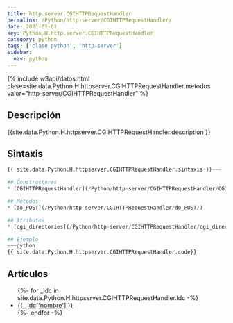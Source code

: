 ```yaml
---
title: http.server.CGIHTTPRequestHandler
permalink: /Python/http-server/CGIHTTPRequestHandler/
date: 2021-01-01
key: Python.H.http.server.CGIHTTPRequestHandler
category: python
tags: ['clase python', 'http-server']
sidebar: 
  nav: python
---
```


{% include w3api/datos.html clase=site.data.Python.H.httpserver.CGIHTTPRequestHandler.metodos valor="http-server/CGIHTTPRequestHandler" %}

## Descripción
{{site.data.Python.H.httpserver.CGIHTTPRequestHandler.description }}

## Sintaxis
~~~python
{{ site.data.Python.H.httpserver.CGIHTTPRequestHandler.sintaxis }}~~~

## Constructores
* [CGIHTTPRequestHandler](/Python/http-server/CGIHTTPRequestHandler/CGIHTTPRequestHandler/)

## Métodos
* [do_POST](/Python/http-server/CGIHTTPRequestHandler/do_POST/)

## Atributos
* [cgi_directories](/Python/http-server/CGIHTTPRequestHandler/cgi_directories/)

## Ejemplo
~~~python
{{ site.data.Python.H.httpserver.CGIHTTPRequestHandler.code}}
~~~

## Artículos
<ul>
{%- for _ldc in site.data.Python.H.httpserver.CGIHTTPRequestHandler.ldc -%}
   <li>
       <a href="{{_ldc['url'] }}">{{ _ldc['nombre'] }}</a>
   </li>
{%- endfor -%}
</ul>
